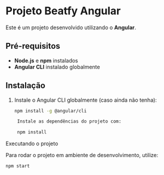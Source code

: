# **Projeto Beatfy Angular**

Este é um projeto desenvolvido utilizando o **Angular**.

## **Pré-requisitos**

- **Node.js** e **npm** instalados
- **Angular CLI** instalado globalmente

## **Instalação**

1. Instale o Angular CLI globalmente (caso ainda não tenha):

   ```bash
   npm install -g @angular/cli

    Instale as dependências do projeto com:

    npm install

Executando o projeto

Para rodar o projeto em ambiente de desenvolvimento, utilize:
```bash
npm start

